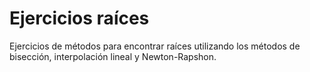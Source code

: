 # Ejercicios raíces

Ejercicios de métodos para encontrar raíces utilizando los métodos de bisección, interpolación lineal y Newton-Rapshon.